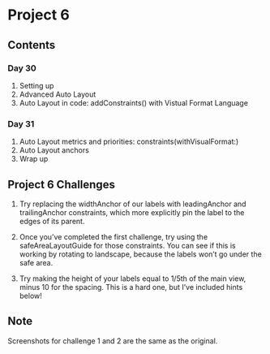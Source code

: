 
# Project 6

## Contents

### Day 30
1. Setting up 
2. Advanced Auto Layout
3. Auto Layout in code: addConstraints() with Vistual Format Language 

### Day 31
1. Auto Layout metrics and priorities: constraints(withVisualFormat:)
2. Auto Layout anchors
3. Wrap up

## Project 6 Challenges

1. Try replacing the widthAnchor of our labels with leadingAnchor and trailingAnchor constraints, which more explicitly
pin the label to the edges of its parent.

2. Once you’ve completed the first challenge, try using the safeAreaLayoutGuide for those constraints. You can see if
this is working by rotating to landscape, because the labels won’t go under the safe area.

3. Try making the height of your labels equal to 1/5th of the main view, minus 10 for the spacing. This is a hard one, but
I’ve included hints below!

## Note
Screenshots for challenge 1 and 2 are the same as the original.
